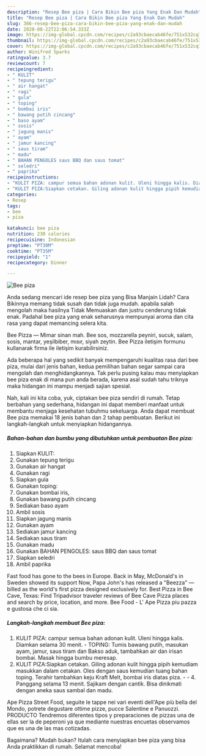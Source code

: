 ```yaml
---
description: "Resep Bee piza | Cara Bikin Bee piza Yang Enak Dan Mudah"
title: "Resep Bee piza | Cara Bikin Bee piza Yang Enak Dan Mudah"
slug: 366-resep-bee-piza-cara-bikin-bee-piza-yang-enak-dan-mudah
date: 2020-08-22T22:06:54.333Z
image: https://img-global.cpcdn.com/recipes/c2a93cbaecab46fe/751x532cq70/bee-piza-foto-resep-utama.jpg
thumbnail: https://img-global.cpcdn.com/recipes/c2a93cbaecab46fe/751x532cq70/bee-piza-foto-resep-utama.jpg
cover: https://img-global.cpcdn.com/recipes/c2a93cbaecab46fe/751x532cq70/bee-piza-foto-resep-utama.jpg
author: Winifred Sparks
ratingvalue: 3.7
reviewcount: 7
recipeingredient:
- " KULIT"
- " tepung terigu"
- " air hangat"
- " ragi"
- " gula"
- " toping"
- " bombai iris"
- " bawang putih cincang"
- " baso ayam"
- " sosis"
- " jagung manis"
- " ayam"
- " jamur kancing"
- " saus tiram"
- " madu"
- " BAHAN PENGOLES saus BBQ dan saus tomat"
- " seledri"
- " paprika"
recipeinstructions:
- "KULIT PIZA: campur semua bahan adonan kulit. Uleni hingga kalis. Diamkan selama 30 menit. TOPING: Tumis bawang putih, masukan ayam, jamur, saus tiram dan Bakso aduk, tambahkan air dan irisan bombai. Masak hingga bumbu meresap."
- "KULIT PIZA:Siapkan cetakan. Giling adonan kulit hingga pipih kemudiam masukkan dalam cetakan. Oles dengan saus kemudian tuang bahan toping. Terahir tambahkan keju Kraft Melt, bombai iris diatas piza.  4. Panggang selama 13 menit. Sajikam dengan cantik. Bisa dinikmati dengan aneka saus sambal dan madu."
categories:
- Resep
tags:
- bee
- piza

katakunci: bee piza 
nutrition: 230 calories
recipecuisine: Indonesian
preptime: "PT30M"
cooktime: "PT35M"
recipeyield: "1"
recipecategory: Dinner

---
```



![Bee piza](https://img-global.cpcdn.com/recipes/c2a93cbaecab46fe/751x532cq70/bee-piza-foto-resep-utama.jpg)

Anda sedang mencari ide resep bee piza yang Bisa Manjain Lidah? Cara Bikinnya memang tidak susah dan tidak juga mudah. apabila salah mengolah maka hasilnya Tidak Memuaskan dan justru cenderung tidak enak. Padahal bee piza yang enak seharusnya mempunyai aroma dan cita rasa yang dapat memancing selera kita.

Bee Pizza — Mimar sinan mah. Bee sos, mozzarella peyniri, sucuk, salam, sosis, mantar, yeşilbiber, mısır, siyah zeytin. Bee Pizza iletişim formunu kullanarak firma ile iletişim kurabilirsiniz.

Ada beberapa hal yang sedikit banyak mempengaruhi kualitas rasa dari bee piza, mulai dari jenis bahan, kedua pemilihan bahan segar sampai cara mengolah dan menghidangkannya. Tak perlu pusing kalau mau menyiapkan bee piza enak di mana pun anda berada, karena asal sudah tahu triknya maka hidangan ini mampu menjadi sajian spesial.


Nah, kali ini kita coba, yuk, ciptakan bee piza sendiri di rumah. Tetap berbahan yang sederhana, hidangan ini dapat memberi manfaat untuk membantu menjaga kesehatan tubuhmu sekeluarga. Anda dapat membuat Bee piza memakai 18 jenis bahan dan 2 tahap pembuatan. Berikut ini langkah-langkah untuk menyiapkan hidangannya.

<!--inarticleads1-->

##### Bahan-bahan dan bumbu yang dibutuhkan untuk pembuatan Bee piza:

1. Siapkan  KULIT:
1. Gunakan  tepung terigu
1. Gunakan  air hangat
1. Gunakan  ragi
1. Siapkan  gula
1. Gunakan  toping:
1. Gunakan  bombai iris,
1. Gunakan  bawang putih cincang
1. Sediakan  baso ayam
1. Ambil  sosis
1. Siapkan  jagung manis
1. Gunakan  ayam
1. Sediakan  jamur kancing
1. Sediakan  saus tiram
1. Gunakan  madu
1. Gunakan  BAHAN PENGOLES: saus BBQ dan saus tomat
1. Siapkan  seledri
1. Ambil  paprika


Fast food has gone to the bees in Europe. Back in May, McDonald&#39;s in Sweden showed its support Now, Papa John&#39;s has released a &#34;Beezza&#34; — billed as the world&#39;s first pizza designed exclusively for. Best Pizza in Bee Cave, Texas: Find Tripadvisor traveler reviews of Bee Cave Pizza places and search by price, location, and more. Bee Food - L&#39; Ape Pizza piu pazza e gustosa che ci sia. 

<!--inarticleads2-->

##### Langkah-langkah membuat Bee piza:

1. KULIT PIZA: campur semua bahan adonan kulit. Uleni hingga kalis. Diamkan selama 30 menit. - TOPING: Tumis bawang putih, masukan ayam, jamur, saus tiram dan Bakso aduk, tambahkan air dan irisan bombai. Masak hingga bumbu meresap.
1. KULIT PIZA:Siapkan cetakan. Giling adonan kulit hingga pipih kemudiam masukkan dalam cetakan. Oles dengan saus kemudian tuang bahan toping. Terahir tambahkan keju Kraft Melt, bombai iris diatas piza. -  - 4. Panggang selama 13 menit. Sajikam dengan cantik. Bisa dinikmati dengan aneka saus sambal dan madu.


Ape Pizza Street Food, seguite le tappe nei vari eventi dell&#39;Ape più bella del Mondo, potrete degustare ottime pizze, pucce Salentine e Panuozzi. PRODUCTO Tendremos diferentes tipos y preparaciones de pizzas una de ellas ser la de peperoni ya que mediante nuestras encuetas observamos que es una de las mas cotizadas. 

Bagaimana? Mudah bukan? Itulah cara menyiapkan bee piza yang bisa Anda praktikkan di rumah. Selamat mencoba!
